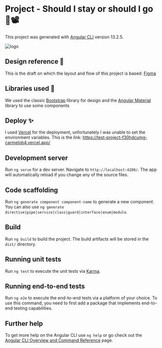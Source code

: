 # Project - Should I stay or should I go 🏃📽️

This project was generated with [Angular CLI](https://github.com/angular/angular-cli) version 13.2.5.

![logo](https://user-images.githubusercontent.com/66789080/158133772-c0670cdd-7419-456f-ab1e-af3b0ecaf9af.png)


## Design reference 🎨
This is the draft on which the layout and flow of this project is based: [Figma](https://www.figma.com/file/iS8EY0ZxQqCz15J5Jjy2Ju/Prototype---Project?node-id=0%3A1)

## Libraries used 📗
We used the classic [Bootstrap](https://getbootstrap.com/) library for design and the [Angular Material](https://material.angular.io/) library to use some components

## Deploy ✨
I used [Vercel](https://vercel.com/) for the deployment, unfortunately I was unable to set the environment variables. This is the link: https://test-project-f30hdcumg-carmelob4.vercel.app/

## Development server

Run `ng serve` for a dev server. Navigate to `http://localhost:4200/`. The app will automatically reload if you change any of the source files.

## Code scaffolding

Run `ng generate component component-name` to generate a new component. You can also use `ng generate directive|pipe|service|class|guard|interface|enum|module`.

## Build

Run `ng build` to build the project. The build artifacts will be stored in the `dist/` directory.

## Running unit tests

Run `ng test` to execute the unit tests via [Karma](https://karma-runner.github.io).

## Running end-to-end tests

Run `ng e2e` to execute the end-to-end tests via a platform of your choice. To use this command, you need to first add a package that implements end-to-end testing capabilities.

## Further help

To get more help on the Angular CLI use `ng help` or go check out the [Angular CLI Overview and Command Reference](https://angular.io/cli) page.
